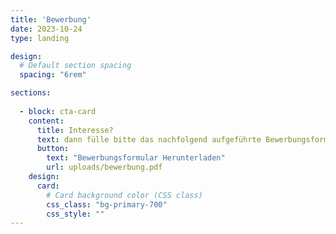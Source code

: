 ```yaml
---
title: 'Bewerbung'
date: 2023-10-24
type: landing

design:
  # Default section spacing
  spacing: "6rem"

sections:
  
  - block: cta-card
    content:
      title: Interesse?
      text: dann fülle bitte das nachfolgend aufgeführte Bewerbungsformular aus (nur mit dem, was du preisgeben möchtest). Wenn du möchtest, füge noch einen Lebenslauf an und schick uns bitte das Ganze an unsere E-Mailadresse hv@t39.rwth-aachen.de.
      button:
        text: "Bewerbungsformular Herunterladen"
        url: uploads/bewerbung.pdf
    design:
      card:
        # Card background color (CSS class)
        css_class: "bg-primary-700"
        css_style: ""
---
```


